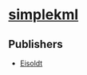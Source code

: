 # [simplekml](https://pypi.org/project/simplekml)



## Publishers
- [Eisoldt](https://pypi.org/user/Eisoldt)

